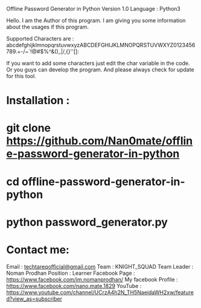 Offline Password Generator in Python
Version 1.0 Language : Python3

Hello. I am the Author of this program. I am giving you some information about the usages if this program.

Supported Characters are : abcdefghijklmnopqrstuvwxyzABCDEFGHIJKLMNOPQRSTUVWXYZ0123456789.+-/~`!@#$%^&()_|/,{}''[]:

If you want to add some characters just edit the char variable in the code. Or you guys can develop the program.
And please always check for update for this tool.
# Installation :

  # git clone https://github.com/Nan0mate/offline-password-generator-in-python
  # cd offline-password-generator-in-python
  # python password_generator.py

# Contact me: 

Email               : techtareqofficial@gmail.com
Team                : KNIGHT_SQUAD
Team Leader         : Noman Prodhan
Position            : Learner
Facebook Page       : https://www.facebook.com/im.nomanprodhan/
My facebook Profile : https://www.facebook.com/nano.mate.1829
YouTube             : https://www.youtube.com/channel/UCrzA4h2N_TH5NaeidaWH2xw/featured?view_as=subscriber

